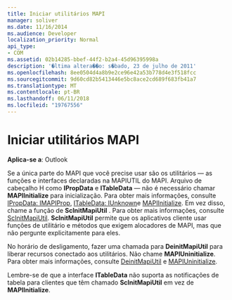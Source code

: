 ```yaml
---
title: Iniciar utilitários MAPI
manager: soliver
ms.date: 11/16/2014
ms.audience: Developer
localization_priority: Normal
api_type:
- COM
ms.assetid: 02b14285-bbef-44f2-b2a4-45d96395998a
description: '�ltima altera��o: s�bado, 23 de julho de 2011'
ms.openlocfilehash: 8ee0504d4a8b9e2ce96e42a53b778d4e3f518fcc
ms.sourcegitcommit: 9d60cd82b5413446e5bc8ace2cd689f683fb41a7
ms.translationtype: MT
ms.contentlocale: pt-BR
ms.lasthandoff: 06/11/2018
ms.locfileid: "19767556"
---
```

# <a name="initializing-the-mapi-utilities"></a>Iniciar utilitários MAPI

  
  
**Aplica-se a**: Outlook 
  
Se a única parte do MAPI que você precise usar são os utilitários — as funções e interfaces declaradas na MAPIUTIL do MAPI. Arquivo de cabeçalho H como **IPropData** e **ITableData** — não é necessário chamar **MAPIInitialize** para inicialização. Para obter mais informações, consulte [IPropData: IMAPIProp](ipropdataimapiprop.md), [ITableData: IUnknown](itabledataiunknown.md)e [MAPIInitialize](mapiinitialize.md). Em vez disso, chame a função de **ScInitMapiUtil** . Para obter mais informações, consulte [ScInitMapiUtil](scinitmapiutil.md). **ScInitMapiUtil** permite que os aplicativos cliente usar funções de utilitário e métodos que exigem alocadores de MAPI, mas que não pergunte explicitamente para eles. 
  
No horário de desligamento, fazer uma chamada para **DeinitMapiUtil** para liberar recursos conectado aos utilitários. Não chame **MAPIUninitialize**. Para obter mais informações, consulte [DeinitMapiUtil](deinitmapiutil.md) e [MAPIUninitialize](mapiuninitialize.md).
  
Lembre-se de que a interface **ITableData** não suporta as notificações de tabela para clientes que têm chamado **ScInitMapiUtil** em vez de **MAPIInitialize**. 
  

